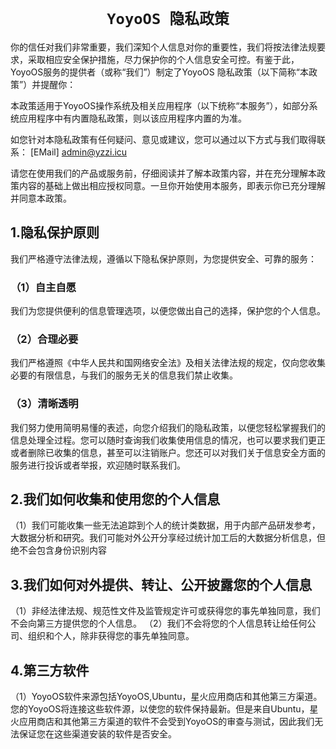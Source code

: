 <h1 align="center"><code>YoyoOS 隐私政策</code></h1>
你的信任对我们非常重要，我们深知个人信息对你的重要性，我们将按法律法规要求，采取相应安全保护措施，尽力保护你的个人信息安全可控。有鉴于此，YoyoOS服务的提供者（或称“我们”）制定了YoyoOS 隐私政策（以下简称“本政策”）并提醒你：

本政策适用于YoyoOS操作系统及相关应用程序（以下统称“本服务”），如部分系统应用程序中有内置隐私政策，则以该应用程序内置的为准。

如您针对本隐私政策有任何疑问、意见或建议，您可以通过以下方式与我们取得联系：
[EMail] admin@yzzi.icu

请您在使用我们的产品或服务前，仔细阅读并了解本政策内容，并在充分理解本政策内容的基础上做出相应授权同意。一旦你开始使用本服务，即表示你已充分理解并同意本政策。

## 1.隐私保护原则
我们严格遵守法律法规，遵循以下隐私保护原则，为您提供安全、可靠的服务：

### （1）自主自愿

我们为您提供便利的信息管理选项，以便您做出自己的选择，保护您的个人信息。

### （2）合理必要

我们严格遵照《中华人民共和国网络安全法》及相关法律法规的规定，仅向您收集必要的有限信息，与我们的服务无关的信息我们禁止收集。

### （3）清晰透明

我们努力使用简明易懂的表述，向您介绍我们的隐私政策，以便您轻松掌握我们的信息处理全过程。您可以随时查询我们收集使用信息的情况，也可以要求我们更正或者删除已收集的信息，甚至可以注销账户。您还可以对我们关于信息安全方面的服务进行投诉或者举报，欢迎随时联系我们。

## 2.我们如何收集和使用您的个人信息
（1）我们可能收集一些无法追踪到个人的统计类数据，用于内部产品研发参考，大数据分析和研究。我们可能对外公开分享经过统计加工后的大数据分析信息，但绝不会包含身份识别内容

## 3.我们如何对外提供、转让、公开披露您的个人信息  
（1）非经法律法规、规范性文件及监管规定许可或获得您的事先单独同意，我们不会向第三方提供您的个人信息。
（2）我们不会将您的个人信息转让给任何公司、组织和个人，除非获得您的事先单独同意。

## 4.第三方软件
（1）YoyoOS软件来源包括YoyoOS,Ubuntu，星火应用商店和其他第三方渠道。您的YoyoOS将连接这些软件源，以使您的软件保持最新。但是来自Ubuntu，星火应用商店和其他第三方渠道的软件不会受到YoyoOS的审查与测试，因此我们无法保证您在这些渠道安装的软件是否安全。